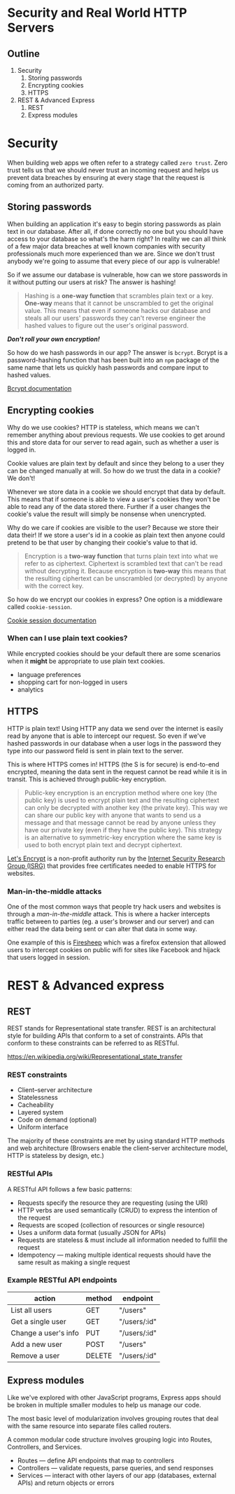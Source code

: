 # Security and Real World HTTP Servers

## Outline
1. Security
    1. Storing passwords
    1. Encrypting cookies
    1. HTTPS
1. REST & Advanced Express
    1. REST
    1. Express modules

# Security
When building web apps we often refer to a strategy called `zero trust`. Zero trust tells us that we should never trust an incoming request and helps us prevent data breaches by ensuring at every stage that the request is coming from an authorized party.

## Storing passwords
When building an application it's easy to begin storing passwords as plain text in our database. After all, if done correctly no one but you should have access to your database so what's the harm right? In reality we can all think of a few major data breaches at well known companies with security professionals much more experienced than we are. Since we don't trust anybody we're going to assume that every piece of our app is vulnerable!

So if we assume our database is vulnerable, how can we store passwords in it without putting our users at risk? The answer is hashing!

> Hashing is a **one-way function** that scrambles plain text or a key. **One-way** means that it cannot be unscrambled to get the original value. This means that even if someone hacks our database and steals all our users' passwords they can't reverse engineer the hashed values to figure out the user's original password.

***Don't roll your own encryption!***

So how do we hash passwords in our app? The answer is `bcrypt`. Bcrypt is a password-hashing function that has been built into an `npm` package of the same name that lets us quickly hash passwords and compare input to hashed values.

[Bcrypt documentation](https://openbase.com/js/bcrypt/documentation)

## Encrypting cookies
Why do we use cookies? HTTP is stateless, which means we can't remember anything about previous requests. We use cookies to get around this and store data for our server to read again, such as whether a user is logged in.

Cookie values are plain text by default and since they belong to a user they can be changed manually at will. So how do we trust the data in a cookie? We don't!

Whenever we store data in a cookie we should encrypt that data by default. This means that if someone is able to view a user's cookies they won't be able to read any of the data stored there. Further if a user changes the cookie's value the result will simply be nonsense when unencrypted.

Why do we care if cookies are visible to the user? Because we store their data their! If we store a user's id in a cookie as plain text then anyone could pretend to be that user by changing their cookie's value to that id.

> Encryption is a **two-way function** that turns plain text into what we refer to as ciphertext. Ciphertext is scrambled text that can't be read without decrypting it. Because encryption is **two-way** this means that the resulting ciphertext can be unscrambled (or decrypted) by anyone with the correct key.

So how do we encrypt our cookies in express? One option is a middleware called `cookie-session`.

[Cookie session documentation](https://github.com/expressjs/cookie-session)

### When can I use plain text cookies?
While encrypted cookies should be your default there are some scenarios when it **might** be appropriate to use plain text cookies.
* language preferences
* shopping cart for non-logged in users
* analytics

## HTTPS
HTTP is plain text! Using HTTP any data we send over the internet is easily read by anyone that is able to intercept our request. So even if we've hashed passwords in our database when a user logs in the password they type into our password field is sent in plain text to the server.

This is where HTTPS comes in! HTTPS (the S is for secure) is end-to-end encrypted, meaning the data sent in the request cannot be read while it is in transit. This is achieved through public-key encryption.

> Public-key encryption is an encryption method where one key (the public key) is used to encrypt plain text and the resulting ciphertext can only be decrypted with another key (the private key). This way we can share our public key with anyone that wants to send us a message and that message cannot be read by anyone unless they have our private key (even if they have the public key). This strategy is an alternative to symmetric-key encryption where the same key is used to both encrypt plain text and decrypt ciphertext.

[Let's Encrypt](https://letsencrypt.org/about/) is a non-profit authority run by the [Internet Security Research Group (ISRG)](https://www.abetterinternet.org/) that provides free certificates needed to enable HTTPS for websites.

### Man-in-the-middle attacks
One of the most common ways that people try hack users and websites is through a *man-in-the-middle* attack. This is where a hacker intercepts traffic between to parties (eg. a user's browser and our server) and can either read the data being sent or can alter that data in some way.

One example of this is [Firesheep](https://en.wikipedia.org/wiki/Firesheep) which was a firefox extension that allowed users to intercept cookies on public wifi for sites like Facebook and hijack that users logged in session.

# REST & Advanced express

## REST
REST stands for Representational state transfer. REST is an architectural style for building APIs that conform to a set of constraints. APIs that conform to these constraints can be referred to as RESTful.

https://en.wikipedia.org/wiki/Representational_state_transfer

### REST constraints
* Client–server architecture
* Statelessness
* Cacheability
* Layered system
* Code on demand (optional)
* Uniform interface

The majority of these constraints are met by using standard HTTP methods and web architecture (Browsers enable the client-server architecture model, HTTP is stateless by design, etc.)

### RESTful APIs
A RESTful API follows a few basic patterns:

* Requests specify the resource they are requesting (using the URI)
* HTTP verbs are used semantically (CRUD) to express the intention of the request
* Requests are scoped (collection of resources or single resource)
* Uses a uniform data format (usually JSON for APIs)
* Requests are stateless & must include all information needed to fulfill the request
* Idempotency — making multiple identical requests should have the same result as making a single request

### Example RESTful API endpoints
| action               | method | endpoint     |
|----------------------|--------|--------------|
| List all users       | GET    | "/users"     |
| Get a single user    | GET    | "/users/:id" |
| Change a user's info | PUT    | "/users/:id" |
| Add a new user       | POST   | "/users"     |
| Remove a user        | DELETE | "/users/:id" |

## Express modules
Like we've explored with other JavaScript programs, Express apps should be broken in multiple smaller modules to help us manage our code.

The most basic level of modularization involves grouping routes that deal with the same resource into separate files called routers.

A common modular code structure involves grouping logic into Routes, Controllers, and Services.

* Routes — define API endpoints that map to controllers
* Controllers — validate requests, parse queries, and send responses
* Services — interact with other layers of our app (databases, external APIs) and return objects or errors